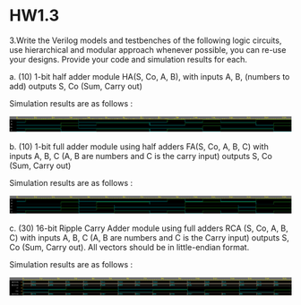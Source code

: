# HW1.3
3.Write the Verilog models and testbenches of the following logic circuits, use hierarchical and modular
approach whenever possible, you can re-use your designs. Provide your code and simulation results for
each.

a. (10) 1-bit half adder module HA(S, Co, A, B), with inputs A, B, (numbers to add) outputs S, Co (Sum,
Carry out)

Simulation results are as follows :
<p align="center">
  <img src="HW1_3a.png" title="hover text">
</p>

b. (10) 1-bit full adder module using half adders FA(S, Co, A, B, C) with inputs A, B, C (A, B are numbers
and C is the carry input) outputs S, Co (Sum, Carry out)

Simulation results are as follows :
<p align="center">
  <img src="HW1_3b.png" title="hover text">
</p>

c. (30) 16-bit Ripple Carry Adder module using full adders RCA (S, Co, A, B, C) with inputs A, B, C (A, B are
numbers and C is the Carry input) outputs S, Co (Sum, Carry out). All vectors should be in little-endian
format.

Simulation results are as follows :
<p align="center">
  <img src="HW1_3c.png" title="hover text">
</p>
